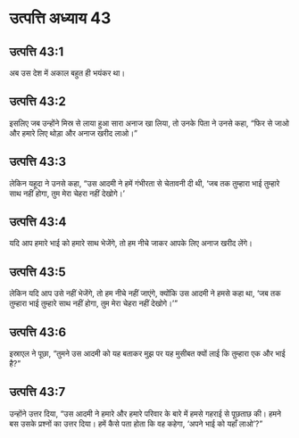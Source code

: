# उत्पत्ति अध्याय 43

## उत्पत्ति 43:1
अब उस देश में अकाल बहुत ही भयंकर था।

## उत्पत्ति 43:2
इसलिए जब उन्होंने मिस्र से लाया हुआ सारा अनाज खा लिया, तो उनके पिता ने उनसे कहा, “फिर से जाओ और हमारे लिए थोड़ा और अनाज खरीद लाओ।”

## उत्पत्ति 43:3
लेकिन यहूदा ने उनसे कहा, “उस आदमी ने हमें गंभीरता से चेतावनी दी थी, ‘जब तक तुम्हारा भाई तुम्हारे साथ नहीं होगा, तुम मेरा चेहरा नहीं देखोगे।’

## उत्पत्ति 43:4
यदि आप हमारे भाई को हमारे साथ भेजेंगे, तो हम नीचे जाकर आपके लिए अनाज खरीद लेंगे।

## उत्पत्ति 43:5
लेकिन यदि आप उसे नहीं भेजेंगे, तो हम नीचे नहीं जाएंगे, क्योंकि उस आदमी ने हमसे कहा था, ‘जब तक तुम्हारा भाई तुम्हारे साथ नहीं होगा, तुम मेरा चेहरा नहीं देखोगे।’”

## उत्पत्ति 43:6
इस्राएल ने पूछा, “तुमने उस आदमी को यह बताकर मुझ पर यह मुसीबत क्यों लाई कि तुम्हारा एक और भाई है?”

## उत्पत्ति 43:7
उन्होंने उत्तर दिया, “उस आदमी ने हमारे और हमारे परिवार के बारे में हमसे गहराई से पूछताछ की। हमने बस उसके प्रश्नों का उत्तर दिया। हमें कैसे पता होता कि वह कहेगा, ‘अपने भाई को यहाँ लाओ’?”
